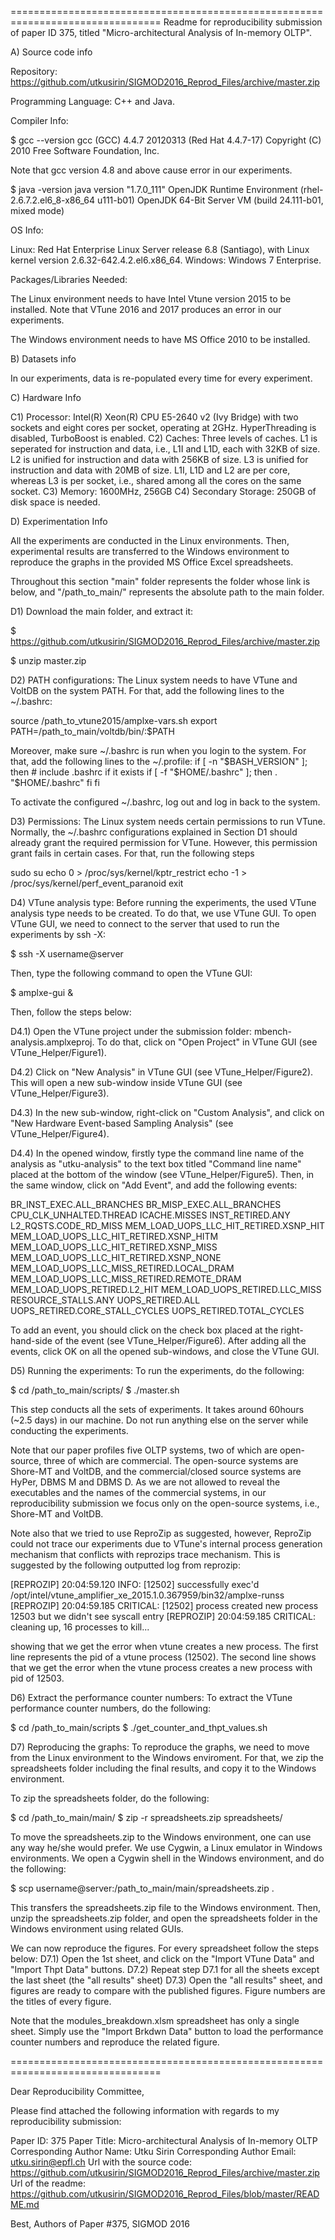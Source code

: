 ================================================================================
Readme for reproducibility submission of paper ID 375, titled "Micro-architectural Analysis of In-memory OLTP".

A) Source code info

Repository: https://github.com/utkusirin/SIGMOD2016_Reprod_Files/archive/master.zip

Programming Language: C++ and Java.

Compiler Info:

$ gcc --version
gcc (GCC) 4.4.7 20120313 (Red Hat 4.4.7-17)
Copyright (C) 2010 Free Software Foundation, Inc.

Note that gcc version 4.8 and above cause error in our experiments.

$ java -version
java version "1.7.0_111"
OpenJDK Runtime Environment (rhel-2.6.7.2.el6_8-x86_64 u111-b01)
OpenJDK 64-Bit Server VM (build 24.111-b01, mixed mode)

OS Info:

Linux: Red Hat Enterprise Linux Server release 6.8 (Santiago), with Linux kernel version 2.6.32-642.4.2.el6.x86_64.
Windows: Windows 7 Enterprise.

Packages/Libraries Needed:

The Linux environment needs to have Intel Vtune version 2015 to be installed. Note that VTune 2016 and 2017 produces an error in our experiments.

The Windows environment needs to have MS Office 2010 to be installed.

B) Datasets info

In our experiments, data is re-populated every time for every experiment.

C) Hardware Info

C1) Processor: Intel(R) Xeon(R) CPU E5-2640 v2 (Ivy Bridge) with two sockets and eight cores per socket, operating at 2GHz. HyperThreading is disabled, TurboBoost is enabled.
C2) Caches: Three levels of caches. L1 is seperated for instruction and data, i.e., L1I and L1D, each with 32KB of size. L2 is unified for instruction and data with 256KB of size. L3 is unified for instruction and data with 20MB of size. L1I, L1D and L2 are per core, whereas L3 is per socket, i.e., shared among all the cores on the same socket.
C3) Memory: 1600MHz, 256GB
C4) Secondary Storage: 250GB of disk space is needed.

D) Experimentation Info

All the experiments are conducted in the Linux environments. Then, experimental results are transferred to the Windows environment to reproduce the graphs in the provided MS Office Excel spreadsheets.

Throughout this section "main" folder represents the folder whose link is below, and "/path_to_main/" represents the absolute path to the main folder.

D1) Download the main folder, and extract it:

$ https://github.com/utkusirin/SIGMOD2016_Reprod_Files/archive/master.zip

$ unzip master.zip

D2) PATH configurations: The Linux system needs to have VTune and VoltDB on the system PATH. For that, add the following lines to the ~/.bashrc:

source /path_to_vtune2015/amplxe-vars.sh
export PATH=/path_to_main/voltdb/bin/:$PATH

Moreover, make sure ~/.bashrc is run when you login to the system. For that, add the following lines to the ~/.profile:
if [ -n "$BASH_VERSION" ]; then
    # include .bashrc if it exists
    if [ -f "$HOME/.bashrc" ]; then
        . "$HOME/.bashrc"
    fi
fi

To activate the configured ~/.bashrc, log out and log in back to the system.

D3) Permissions: The Linux system needs certain permissions to run VTune. Normally, the ~/.bashrc configurations explained in Section D1 should already grant the required permission for VTune. However, this permission grant fails in certain cases. For that, run the following steps

sudo su
echo 0 > /proc/sys/kernel/kptr_restrict
echo -1 > /proc/sys/kernel/perf_event_paranoid
exit

D4) VTune analysis type: Before running the experiments, the used VTune analysis type needs to be created. To do that, we use VTune GUI. To open VTune GUI, we need to connect to the server that used to run the experiments by ssh -X:

$ ssh -X username@server

Then, type the following command to open the VTune GUI:

$ amplxe-gui &

Then, follow the steps below:

D4.1) Open the VTune project under the submission folder: mbench-analysis.amplxeproj. To do that, click on "Open Project" in VTune GUI (see VTune_Helper/Figure1).

D4.2) Click on "New Analysis" in VTune GUI (see VTune_Helper/Figure2). This will open a new sub-window inside VTune GUI (see VTune_Helper/Figure3).

D4.3) In the new sub-window, right-click on "Custom Analysis", and click on "New Hardware Event-based Sampling Analysis" (see VTune_Helper/Figure4).

D4.4) In the opened window, firstly type the command line name of the analysis as "utku-analysis" to the text box titled "Command line name" placed at the bottom of the window (see VTune_Helper/Figure5). Then, in the same window, click on "Add Event", and add the following events:

BR_INST_EXEC.ALL_BRANCHES
BR_MISP_EXEC.ALL_BRANCHES
CPU_CLK_UNHALTED.THREAD
ICACHE.MISSES
INST_RETIRED.ANY
L2_RQSTS.CODE_RD_MISS
MEM_LOAD_UOPS_LLC_HIT_RETIRED.XSNP_HIT
MEM_LOAD_UOPS_LLC_HIT_RETIRED.XSNP_HITM
MEM_LOAD_UOPS_LLC_HIT_RETIRED.XSNP_MISS
MEM_LOAD_UOPS_LLC_HIT_RETIRED.XSNP_NONE
MEM_LOAD_UOPS_LLC_MISS_RETIRED.LOCAL_DRAM
MEM_LOAD_UOPS_LLC_MISS_RETIRED.REMOTE_DRAM
MEM_LOAD_UOPS_RETIRED.L2_HIT
MEM_LOAD_UOPS_RETIRED.LLC_MISS
RESOURCE_STALLS.ANY
UOPS_RETIRED.ALL
UOPS_RETIRED.CORE_STALL_CYCLES
UOPS_RETIRED.TOTAL_CYCLES

To add an event, you should click on the check box placed at the right-hand-side of the event (see VTune_Helper/Figure6). After adding all the events, click OK on all the opened sub-windows, and close the VTune GUI.

D5) Running the experiments: To run the experiments, do the following:

$ cd /path_to_main/scripts/
$ ./master.sh

This step conducts all the sets of experiments. It takes around 60hours (~2.5 days) in our machine. Do not run anything else on the server while conducting the experiments.

Note that our paper profiles five OLTP systems, two of which are open-source, three of which are commercial. The open-source systems are Shore-MT and VoltDB, and the commercial/closed source systems are HyPer, DBMS M and DBMS D. As we are not allowed to reveal the executables and the names of the commercial systems, in our reproducibility submission we focus only on the open-source systems, i.e., Shore-MT and VoltDB.

Note also that we tried to use ReproZip as suggested, however, ReproZip could not trace our experiments due to VTune's internal process generation mechanism that conflicts with reprozips trace mechanism. This is suggested by the following outputted log from reprozip:

[REPROZIP] 20:04:59.120 INFO: [12502] successfully exec'd /opt/intel/vtune_amplifier_xe_2015.1.0.367959/bin32/amplxe-runss
[REPROZIP] 20:04:59.185 CRITICAL: [12502] process created new process 12503 but we didn't see syscall entry
[REPROZIP] 20:04:59.185 CRITICAL: cleaning up, 16 processes to kill...

showing that we get the error when vtune creates a new process. The first line represents the pid of a vtune process (12502). The second line shows that we get the error when the vtune process creates a new process with pid of 12503.

D6) Extract the performance counter numbers: To extract the VTune performance counter numbers, do the following:

$ cd /path_to_main/scripts
$ ./get_counter_and_thpt_values.sh

D7) Reproducing the graphs: To reproduce the graphs, we need to move from the Linux environment to the Windows enviroment. For that, we zip the spreadsheets folder including the final results, and copy it to the Windows environment.

To zip the spreadsheets folder, do the following:

$ cd /path_to_main/main/
$ zip -r spreadsheets.zip spreadsheets/

To move the spreadsheets.zip to the Windows environment, one can use any way he/she would prefer. We use Cygwin, a Linux emulator in Windows environments. We open a Cygwin shell in the Windows environment, and do the following:

$ scp username@server:/path_to_main/main/spreadsheets.zip .

This transfers the spreadsheets.zip file to the Windows environment. Then, unzip the spreadsheets.zip folder, and open the spreadsheets folder in the Windows environment using related GUIs.

We can now reproduce the figures. For every spreadsheet follow the steps below:
    D7.1) Open the 1st sheet, and click on the "Import VTune Data" and "Import Thpt Data" buttons.
    D7.2) Repeat step D7.1 for all the sheets except the last sheet (the "all results" sheet)
    D7.3) Open the "all results" sheet, and figures are ready to compare with the published figures. Figure numbers are the titles of every figure.

Note that the modules_breakdown.xlsm spreadsheet has only a single sheet. Simply use the "Import Brkdwn Data" button to load the performance counter numbers and reproduce the related figure.

================================================================================

Dear Reproducibility Committee,

Please find attached the following information with regards to my reproducibility submission:

Paper ID: 375
Paper Title: Micro-architectural Analysis of In-memory OLTP
Corresponding Author Name: Utku Sirin
Corresponding Author Email: utku.sirin@epfl.ch
Url with the source code: https://github.com/utkusirin/SIGMOD2016_Reprod_Files/archive/master.zip
Url of the readme: https://github.com/utkusirin/SIGMOD2016_Reprod_Files/blob/master/README.md

Best,
Authors of Paper #375, SIGMOD 2016
